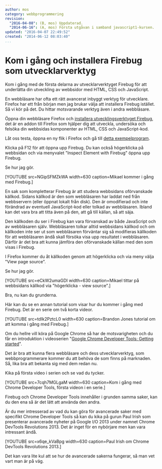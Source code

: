 ```yaml
---
author: mos
category: webbprogrammering
revision:
  "2016-04-08": (B, mos) Uppdaterad.
  "2014-06-16": (A, mos) Första utgåvan i samband javascript1-kursen.
updated: "2016-04-07 22:49:52"
created: "2014-06-12 08:03:40"
...
```

Kom i gång och installera Firebug som utvecklarverktyg
==================================

Kom i gång med de första delarna av utvecklarverktyget Firebug för att underlätta din utveckling av webbsidor med HTML, CSS och JavaScript.

<!--more-->

En webbläsare har ofta ett rätt avancerat inbyggt verktyg för utvecklare. Firefox har ett från början men jag brukar välja att installera Firebug istället. Så vi kör på det. Du hittar motsvarande verktyg även i andra webbläsare.

Öppna din webbläsare Firefox och [installera utvecklingsverktyget Firebug](http://getfirebug.com/downloads), det är en addon till Firefox som hjälper dig att utveckla, undersöka och felsöka din webbsidas komponenter av HTML, CSS och JavaScript-kod.

Låt oss testa, öppna en ny flik i Firefox och gå till [detta exempelprogram](javascript1/repo/example/sandbox).

Klicka på F12 för att öppna upp Firebug. Du kan också högerklicka på webbsidan och via menyvalet "Inspect Element with Firebug" öppna upp Firebug. 

Se hur jag gör.

[YOUTUBE src=NGipSFMZkWA width=630 caption=Mikael kommer i gång med Firebug.]

En sak som kompletterar Firebug är att studera webbsidans oförvanskade källkod. Sidans källkod är den som webbläsaren har laddat ned från webbservern (eller öppnat lokalt från disk). Den är omodifierad och inte förändrad av eventuell JavaScript-kod eller tolkad av webbläsaren. Ibland kan det vara bra att titta även på den, att gå till källan, så att säja.

Den källkoden du ser i Firebug kan vara förvanskad av både JavaScript och av webbläsaren själv. Webbläsaren tolkar alltid webbsidans källkod och om källkoden inte ser ut som webbläsaren förväntar sig så modifieras källkoden för att webbläsaren ändå skall försöka visa upp resultatet i webbläsaren. Därför är det bra att kunna jämföra den oförvanskade källan med den som visas i Firebug.

I Firefox kommer du åt källkoden genom att högerklicka och via meny välja "View page source".

Se hur jag gör.

[YOUTUBE src=eCkW2umaGDI width=630 caption=Mikael tittar på webbsidans källkod via "högerklicka - view source".]

Bra, nu kan du grunderna. 

Här kan du se en annan tutorial som visar hur du kommer i gång med Firebug. Det är en serie om två korta videor.

[YOUTUBE src=tdIk2PztcL0 width=630 caption=Brandon Jones tutorial om att komma i gång med Firebug.]

Om du hellre vill köra på Google Chrome så har de motsvarigheten och du får en introduktion i videoserien "[Google Chrome Developer Tools: Getting started](https://www.youtube.com/playlist?list=PLB9EC47A6AAE4540F)".

Det är bra att kunna flera webbläsare och dess utvecklarverktyg, som webbprogrammerare kommer du att behöva de som finns på marknaden. Så, lika bra att bekanta sig med dem redan nu.

Kika på första video i serien och se vad du tycker.

[YOUTUBE src=7cqh7MGLgaM width=630 caption=Kom i gång med Chrome Developer Tools, första videon i en serie.]

Firebug och Chrome Developer Tools innehåller i grunden samma saker, kan du den ena så är det lätt att använda den andra.

Är du mer intresserad av vad du kan göra för avancerade saker med specifikt Chrome Developer Tools så kan du kika på gurun Paul Irish som presenterar avancerade nyheter på Google I/O 2013 under namnet Chrome DevTools Revolutions 2013. Det är inget för en nybörjare men kan vara intressant ändå.

[YOUTUBE src=x6qe_kVaBpg width=630 caption=Paul Irish om Chrome DevTools Revolutions 2013.]

Det kan vara lite kul att se hur de avancerade sakerna fungerar, så man vet vart man är på väg.




